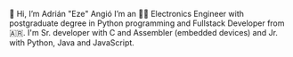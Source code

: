 👋 Hi, I’m Adrián "Eze" Angió 
I’m an 👨‍🎓 Electronics Engineer with postgraduate degree in Python programming and Fullstack Developer from 🇦🇷. I'm Sr. developer with C and Assembler (embedded devices) and Jr. with Python, Java and JavaScript.

<!--
**Eze-ar/eze-ar** is a ✨ _special_ ✨ repository because its `README.md` (this file) appears on your GitHub profile.

Here are some ideas to get you started:

- 🔭 I’m currently working on ...
- 🌱 I’m currently learning ...
- 👯 I’m looking to collaborate on ...
- 🤔 I’m looking for help with ...
- 💬 Ask me about ...
- 📫 How to reach me: ...
- 😄 Pronouns: ...
- ⚡ Fun fact: ...
-->
